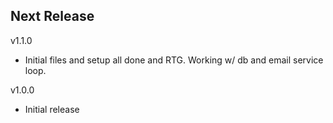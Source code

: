 Next Release
-
v1.1.0
* Initial files and setup all done and RTG. Working w/ db and email service loop. 

v1.0.0
* Initial release


